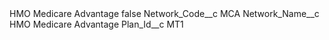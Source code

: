 <?xml version="1.0" encoding="UTF-8"?>
<CustomMetadata xmlns="http://soap.sforce.com/2006/04/metadata" xmlns:xsi="http://www.w3.org/2001/XMLSchema-instance" xmlns:xsd="http://www.w3.org/2001/XMLSchema">
    <label>HMO Medicare Advantage</label>
    <protected>false</protected>
    <values>
        <field>Network_Code__c</field>
        <value xsi:type="xsd:string">MCA</value>
    </values>
    <values>
        <field>Network_Name__c</field>
        <value xsi:type="xsd:string">HMO Medicare Advantage</value>
    </values>
    <values>
        <field>Plan_Id__c</field>
        <value xsi:type="xsd:string">MT1</value>
    </values>
</CustomMetadata>
